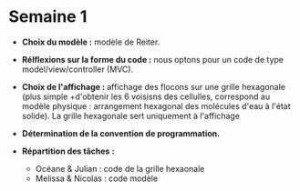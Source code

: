 # Semaine 1

+ **Choix du modèle :** modèle de Reiter.

+ **Rélflexions sur la forme du code :** nous optons pour un code de type model/view/controller (MVC).

+ **Choix de l'affichage :** affichage des flocons sur une grille hexagonale (plus simple +d'obtenir les 6 voisisns des cellulles, correspond au modèle physique : arrangement hexagonal des molécules d'eau à l'état solide).
   La grille hexagonale sert uniquement à l'affichage 
   
+ **Détermination de la convention de programmation.**

+ **Répartition des tâches :**   
  - Océane & Julian : code de la grille hexaonale
  - Melissa & Nicolas : code modèle
